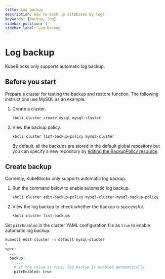```yaml
---
title: Log backup
description: How to back up databases by logs
keywords: [backup, log]
sidebar_position: 4
sidebar_label: Log Backup
---
```


# Log backup

KubeBlocks only supports automatic log backup.

## Before you start

Prepare a cluster for testing the backup and restore function. The following instructions use MySQL as an example.

1. Create a cluster.

   ```bash
   kbcli cluster create mysql mysql-cluster
   ```

2. View the backup policy.

   ```bash
   kbcli cluster list-backup-policy mysql-cluster
   ```

   By default, all the backups are stored in the default global repository but you can specify a new repository by [editing the BackupPolicy resource](./backup-repo.md#optional-change-the-backup-repository-for-a-cluster).

## Create backup

<Tabs>

<TabItem value="kbcli" label="kbcli" default>

Currently, KubeBlocks only supports automatic log backup.

1. Run the command below to enable automatic log backup.

   ```bash
   kbcli cluster edit-backup-policy mysql-cluster-mysql-backup-policy --set schedule.logfile.enable=true
   ```

2. View the log backup to check whether the backup is successful.

   ```bash
   kbcli cluster list-backups
   ```

</TabItem>

<TabItem value="kubectl" label="kubectl">

Set `pitrEnabled` in the cluster YAML configuration file as `true` to enable automatic log backup.

```bash
kubectl edit cluster -n default mysql-cluster
>
spec:
  ...
  backup:
    ...
    # If the value is true, log backup is enabled automatically
    pitrEnabled: true
```

</TabItem>

</Tabs>
